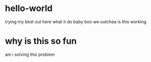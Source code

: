 # hello-world
trying my best out here
what it do baby boo
we outchea
is this working
# why is this so fun
am i solving this problem

